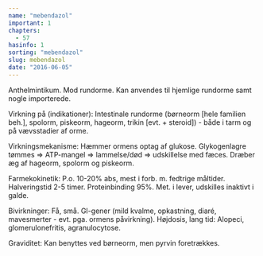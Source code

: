 ```yaml
---
name: "mebendazol"
important: 1
chapters:
  - 57
hasinfo: 1
sorting: "mebendazol"
slug: mebendazol
date: "2016-06-05"
---
```


Anthelmintikum. Mod rundorme. Kan anvendes til hjemlige rundorme samt nogle
importerede.

Virkning på (indikationer): Intestinale rundorme (børneorm [hele familien beh.],
spolorm, piskeorm, hageorm, trikin [evt. + steroid]) - både i tarm og på
vævsstadier af orme.

Virkningsmekanisme: Hæmmer ormens optag af glukose. Glykogenlagre tømmes =>
ATP-mangel => lammelse/død => udskillelse med fæces. Dræber æg af hageorm,
spolorm og piskeorm.

Farmekokinetik: P.o. 10-20% abs, mest i forb. m. fedtrige måltider.
Halveringstid 2-5 timer. Proteinbinding 95%. Met. i lever, udskilles inaktivt i
galde.

Bivirkninger: Få, små. GI-gener (mild kvalme, opkastning, diaré, mavesmerter -
evt. pga. ormens påvirkning). Højdosis, lang tid: Alopeci, glomerulonefritis,
agranulocytose.

Graviditet: Kan benyttes ved børneorm, men pyrvin foretrækkes.
